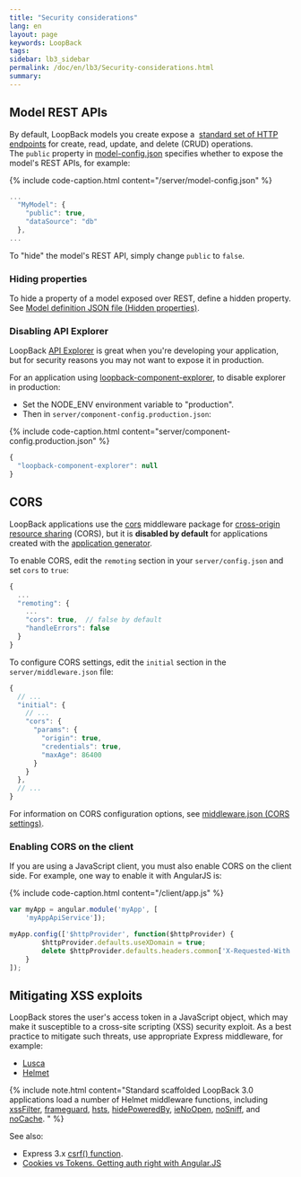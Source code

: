 ```yaml
---
title: "Security considerations"
lang: en
layout: page
keywords: LoopBack
tags:
sidebar: lb3_sidebar
permalink: /doc/en/lb3/Security-considerations.html
summary:
---
```


## Model REST APIs

By default, LoopBack models you create expose a 
[standard set of HTTP endpoints](http://apidocs.strongloop.com/loopback/#persistedmodel) for create, read, update, and delete (CRUD) operations.
The `public` property in [model-config.json](model-config.json.html) specifies whether to expose the model's REST APIs, for example:

{% include code-caption.html content="/server/model-config.json" %}
```javascript
...
  "MyModel": {
    "public": true,
    "dataSource": "db"
  },
...
```

To "hide" the model's REST API, simply change `public` to `false`.

### Hiding properties

To hide a property of a model exposed over REST, define a hidden property.
See [Model definition JSON file (Hidden properties)](Model-definition-JSON-file.html#hidden-properties).

### Disabling API Explorer

LoopBack [API Explorer](Use-API-Explorer) is great when you're developing your application,
but for security reasons you may not want to expose it in production.

For an application using [loopback-component-explorer](https://github.com/strongloop/loopback-component-explorer), to disable explorer in production:

* Set the NODE_ENV environment variable to "production".
* Then in `server/component-config.production.json`:

{% include code-caption.html content="server/component-config.production.json" %}
```javascript
{
  "loopback-component-explorer": null
}
```

## CORS

LoopBack applications use the [cors](https://www.npmjs.com/package/cors) middleware package
for [cross-origin resource sharing](https://en.wikipedia.org/wiki/Cross-origin_resource_sharing)
(CORS), but it is **disabled by default** for applications created with the [application generator](Application-generator.html).

To enable CORS, edit the `remoting` section in your `server/config.json` and set `cors` to `true`:

```js
{
  ...
  "remoting": {
    ...
    "cors": true,  // false by default
    "handleErrors": false
  }
}
```

To configure CORS settings, edit the `initial` section in the `server/middleware.json` file:

```js
{
  // ...
  "initial": {
    // ...
    "cors": {
      "params": {
        "origin": true,
        "credentials": true,
        "maxAge": 86400
      }
    }
  },
  // ...
}
```

For information on CORS configuration options, see [middleware.json (CORS settings)](middleware.json.html#cors-settings).

### Enabling CORS on the client

If you are using a JavaScript client, you must also enable CORS on the client side. For example, one way to enable it with AngularJS is:

{% include code-caption.html content="/client/app.js" %}
```javascript
var myApp = angular.module('myApp', [
    'myAppApiService']);

myApp.config(['$httpProvider', function($httpProvider) {
        $httpProvider.defaults.useXDomain = true;
        delete $httpProvider.defaults.headers.common['X-Requested-With'];
    }
]);
```

## Mitigating XSS exploits

LoopBack stores the user's access token in a JavaScript object, which may make it susceptible to a cross-site scripting (XSS) security exploit.
As a best practice to mitigate such threats, use appropriate Express middleware, for example:

* [Lusca](https://www.npmjs.org/package/lusca)
* [Helmet](https://www.npmjs.org/package/helmet)

{% include note.html content="Standard scaffolded LoopBack 3.0 applications load a number of Helmet middleware functions, including [xssFilter](https://helmetjs.github.io/docs/xss-filter), [frameguard](https://helmetjs.github.io/docs/frameguard/), [hsts](https://helmetjs.github.io/docs/hsts/),
[hidePoweredBy](https://helmetjs.github.io/docs/hide-powered-by),
[ieNoOpen](https://helmetjs.github.io/docs/ienoopen),
[noSniff](https://helmetjs.github.io/docs/dont-sniff-mimetype/), and
[noCache](https://helmetjs.github.io/docs/nocache).
" %}

See also:

* Express 3.x [csrf() function](http://expressjs.com/3x/api.html#csrf).
* [Cookies vs Tokens. Getting auth right with Angular.JS](https://auth0.com/blog/2014/01/07/angularjs-authentication-with-cookies-vs-token/)
